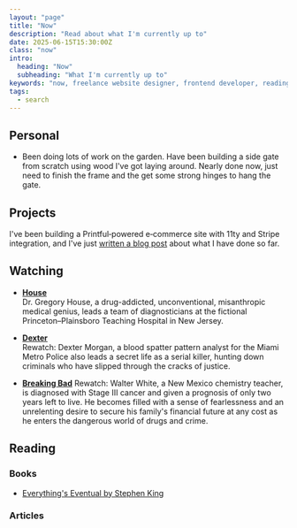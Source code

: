 ```yaml
---
layout: "page"
title: "Now"
description: "Read about what I'm currently up to"
date: 2025-06-15T15:30:00Z
class: "now"
intro:
  heading: "Now"
  subheading: "What I'm currently up to"
keywords: "now, freelance website designer, frontend developer, reading, watching, work"
tags:
  - search
---
```

## Personal
* Been doing lots of work on the garden. Have been building a side gate from scratch using wood I've got laying around. Nearly done now, just need to finish the frame and the get some strong hinges to hang the gate.

## Projects
I've been building a Printful‑powered e‑commerce site with 11ty and Stripe integration, and I've just [written a blog post](/blog/building-a-printful‑powered-ecommerce-site/) about what I have done so far. 

## Watching
* **[House](https://www.themoviedb.org/tv/1408-house "House")**  
Dr. Gregory House, a drug-addicted, unconventional, misanthropic medical genius, leads a team of diagnosticians at the fictional Princeton–Plainsboro Teaching Hospital in New Jersey.

* **[Dexter](https://www.themoviedb.org/tv/1405-dexter "Dexter")**  
Rewatch: Dexter Morgan, a blood spatter pattern analyst for the Miami Metro Police also leads a secret life as a serial killer, hunting down criminals who have slipped through the cracks of justice.

* **[Breaking Bad](https://www.themoviedb.org/tv/1396-breaking-bad "Breaking Bad")**
Rewatch: Walter White, a New Mexico chemistry teacher, is diagnosed with Stage III cancer and given a prognosis of only two years left to live. He becomes filled with a sense of fearlessness and an unrelenting desire to secure his family's financial future at any cost as he enters the dangerous world of drugs and crime.

## Reading

### Books
* [ Everything's Eventual by Stephen King](https://bookwyrm.social/book/73015/s/everythings-eventual "Everything's Eventual by Stephen King")

### Articles
